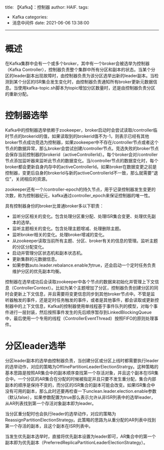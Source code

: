 title: 【Kafka】：控制器
author: HAIF.
tags:
  - Kafka
categories:
  - 消息中间件
date: 2021-06-06 13:38:00

---

# 概述

在Kafka集群中会有一个或多个broker，其中有一个broker会被选举为控制器（Kafka Controller），控制器负责整个集群中所有分区和副本的状态。当某个分区的leader副本出现故障时，由控制器负责为该分区选举出新的leader副本。当检测到某个分区的ISR集合发生变化时，由控制器负责通知所有broker更新元数据信息。当使用kafka-topic.sh脚本为topic增加分区数量时，还是由控制器负责分区的重新分配。

<!-- more -->

# 控制器选举

Kafka中的控制器选举依赖于zookeeper，broker启动时会尝试读取/controller临时节点的brokerid的值，如果读取到的brokerid值不为-1，则表示已经有其他broker节点成功竞选为控制器，如果zookeeper中不存在/controller节点或者这个节点的数据异常，那么broker会尝试创建/controller节点。竞选失败的broker节点会保存当前控制器的brokerid（activeControllerId）。每个broker会对/controller节点添加监听器来监听此节点的数据变化。当/controller节点的数据变化时，每个broker都会更新自身内存中的activeControllerId。如果broker在数据变更之前是控制器，变更后自身的brokerId与新的activeControllerId不一致，那么就需要“退位”，关闭相应的资源。

zookeeper还有一个/controller-epoch的持久节点，用于记录控制器发生变更的次数，称为控制器纪元，kafka通过controller_epoch来保证控制器的唯一性。

具有控制器身份的broker比普通broker多以下职责：

* 监听分区相关的变化。包含处理分区重分配、处理ISR集合变更、处理优先副本的选举。
* 监听主题相关的变化。包含处理主题增减、处理删除主题。
* 监听broker相关的变化。处理broker增减的变化。
* 从zookeeper读取当前所有主题、分区、broker有关的信息的管理。监听主题的分区分配变化。
* 启动并管理分区状态机和副本状态机。
* 更新集群的元数据信息。
* 如果参数auto.leader.rebalance.enable为true，还会启动一个定时任务负责维护分区的优先副本均衡。

控制器在选举成功后会读取zookeeper中各个节点的数据来初始化并管理上下文信息（ControllerContext）。比如为某个主题增加了分区，控制器负责创建分区的同时会更新上下文信息，并且需要将变更信息同步到其他broker节点中。不管是监听器触发的事件，还是定时任务触发的事件，或者是其他事件，都会读取或更新控制器中的上下文信息，Kafka的控制器使用单线程基于事件队列的模型，对每个事件进行一层封装，然后按照事件发生的先后顺序暂存到LinkedBlockingQueue中，最后使用一个专用的线程（ControllerEventThread）按照FIFO的原则处理事件。

# 分区leader选举

分区leader副本的选举由控制器负责，当创建分区或分区上线时都需要执行leader的选举动作，对应的策略为OfflinePartitionLeaderElectionStratrgy。这种策略的基本思路是按照AR集合中的副本顺序查找第一个存活对象，并且这个副本在ISR集合中。一个分区的AR集合在分配的时候被指定并且只要不发生重分配，集合内部副本的顺序是保持不变的，而分区的ISR集合的副本可能会改变。如果ISR集合中没有可用的副本，那么此时还要再检查一下unclean.leader.election.enable参数（默认false），如果参数配置为true那么表示允许从非ISR列表中的选举leader，从AR列表找到第一个存活对象副本即为leader。

当分区重分配时也会执行leader的选举动作，对应的策略为ReassignPartitionElectionStrategy。此策略的思路为从重分配的AR列表中找到第一个存活的副本，且这个副本在ISR列表中。

当发生优先副本选举时，直接将优先副本设置为leader即可，AR集合中的第一个副本即为优先副本（PreferredReplicaPartitionLeaderElectionStrategy）。


